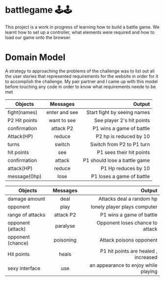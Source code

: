 # battlegame 🕹🕹

This project is a work in progress of learning how to build a battle game. We learnt how to set up a controller, what elements were 
required and how to load our game onto the browser. 

# Domain Model

A strategy to approaching the problems of the challenge was to list out all the user stories that represented requirements for
the website in order for it to accomplish the challenge. My pair partner and I came up with this model before touching any code
in order to know what requirements neede to be met  

| Objects       | Messages      | Output                      |
| ------------- |:-------------:| ---------------------------:|
| fight(names)  | enter and see | Start fight by seeing names |
| P2 Hit points | want to see   | See player 2's hit points   |
| confirmation  | attack P2     | P1 wins a game of battle    |
| Attack(HP)    | reduce        | P2 hp is reduced by 10      |
| turns         | switch        | Switch from P2 to P1 turn   |
| hit points    | see           | P1 sees their hit points    |
| confirmation  | attack        | P1 should lose a battle game|
| attack(HP)    | reduce        | P1 Hp reduces by 10         |
| message(0hp)  | lose          | P1 loses a game of battle   |


| Objects          | Messages      | Output                                   |
| ---------------- |:-------------:| ----------------------------------------:|
| damage amount    | deal          | Attacks deal a random hp                 |
| opponent         | play          | lonely player plays computer             |
| range of attacks | attack P2     | P1 wins a game of battle                 |
| opponent (attack)| paralyse      | Opponent loses chance to attack          |
| opponent (chance)| poisoning     | Attack poisons opponent                  |
| Hit points       | heals         | P1 hit points are healed , increased     |
| sexy interface   | use           | an appearance to enjoy while playing     |

